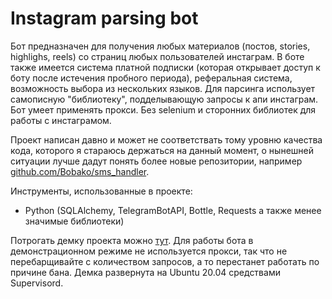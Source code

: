 # Instagram parsing bot

Бот предназначен для получения любых материалов (постов, stories, highlighs, reels) со страниц любых пользователей инстаграм. В боте также имеется система платной подписки (которая открывает доступ к боту после истечения пробного периода), реферальная система, возможность выбора из нескольких языков.
Для парсинга использует самописную "библиотеку", подделывающую запросы к апи инстаграм. Бот умеет применять прокси.
Без selenium и сторонних библиотек для работы с инстаграмом.

Проект написан давно и может не соответствать тому уровню качества кода, которого я стараюсь держаться на данный момент, о
нынешней ситуации лучше дадут понять более новые репозитории,
например [github.com/Bobako/sms_handler](https://github.com/Bobako/sms_handler).

Инструменты, использованные в проекте:

- Python (SQLAlchemy, TelegramBotAPI, Bottle, Requests а также менее значимые библиотеки)

Потрогать демку проекта можно [тут](http://t.me/ig_parsing_demo_bot). Для работы бота в демонстрационном режиме не используется прокси, так что не перебарщивайте с количеством запросов, а то перестанет работать по причине бана. 
Демка развернута на Ubuntu 20.04 средствами Supervisord.
